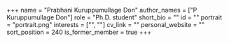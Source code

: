 +++
name = "Prabhani Kuruppumullage Don"
author_names = ["P Kuruppumullage Don"]
role = "Ph.D. student"
short_bio = ""
id = ""
portrait = "portrait.png"
interests = ["", ""]
cv_link = ""
personal_website = ""
sort_position = 240
is_former_member = true
+++

